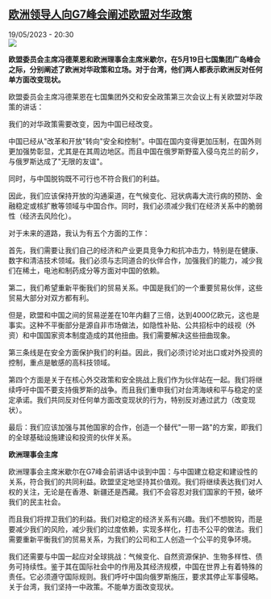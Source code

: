 <!--1684521902000-->
[欧洲领导人向G7峰会阐述欧盟对华政策](https://www.rfi.fr/cn/%E5%9B%BD%E9%99%85/20230519-%E6%AC%A7%E6%B4%B2%E9%A2%86%E5%AF%BC%E4%BA%BA%E5%90%91g7%E5%B3%B0%E4%BC%9A%E9%98%90%E8%BF%B0%E6%AC%A7%E7%9B%9F%E5%AF%B9%E5%8D%8E%E6%94%BF%E7%AD%96)
------

<div>19/05/2023 - 20:30</div><img src="https://s.rfi.fr/media/display/b6582514-f672-11ed-9d92-005056a90321/w:1280/p:16x9/G7UE19052023.JPG"><p><strong>欧盟委员会主席冯德莱恩和欧洲理事会主席米歇尔，在5月19日七国集团广岛峰会之际，分别阐述了欧洲对华政策和立场。对于台湾，他们两人都表示欧洲反对任何单方面改变现状。                    </strong></p><div><p>欧盟委员会主席冯德莱恩在七国集团外交和安全政策第三次会议上有关欧盟对华政策的讲话：</p><p><span><span><span><span><span><span>我们的对华政策需要改变，因为中国已经改变。</span></span></span></span></span></span></p><p><span><span><span><span><span><span>中国已经从"改革和开放"转向"安全和控制"。中国在国内变得更加压制，在国外则更加强势彰显，尤其是在其周边地区。而且中国在俄罗斯野蛮入侵乌克兰的前夕，与俄罗斯达成了"无限的友谊"。</span></span></span></span></span></span></p><p><span><span><span><span><span><span>同时，与中国脱钩既不可行也不符合我们的利益。</span></span></span></span></span></span></p><p><span><span><span><span><span><span>因此，我们应该保持开放的沟通渠道，在气候变化、冠状病毒大流行病的预防、金融稳定或核扩散等领域与中国合作。同时，我们必须减少我们在经济关系中的脆弱性（经济去风险化）。</span></span></span></span></span></span></p><p><span><span><span><span><span><span>对于未来的道路，我认为有五个方面的工作： </span></span></span></span></span></span></p><p><span><span><span><span><span><span>首先，我们需要让我们自己的经济和产业更具竞争力和抗冲击力，特别是在健康、数字和清洁技术领域。我们必须与志同道合的伙伴合作，加强我们的能力，减少我们在稀土，电池和制药成分等方面对中国的依赖。</span></span></span></span></span></span></p><p><span><span><span><span><span><span>第二，我们希望重新平衡我们的贸易关系。中国是我们的一个重要贸易伙伴，这些贸易大部分对双方都有利。</span></span></span></span></span></span></p><p><span><span><span><span><span><span>但是，欧盟和中国之间的贸易逆差在10年内翻了三倍，达到4000亿欧元，这也是事实。这种不平衡部分是源自非市场做法，如隐性补贴、公共招标中的歧视（外资）和中国国家资本制度造成的其他扭曲。我们需要解决这些扭曲现象。</span></span></span></span></span></span></p><p><span><span><span><span><span><span>第三条线是在安全方面保护我们的利益。因此，我们必须讨论对出口或对外投资的控制，重点是敏感的高科技领域。</span></span></span></span></span></span></p><p><span><span><span><span><span><span>第四个方面是关于在核心外交政策和安全挑战上我们作为伙伴站在一起。我们将继续呼吁中国不要支持俄罗斯的战争。而且我们重申我们对台湾海峡和平与稳定的坚定承诺。我们共同反对任何单方面改变现状的行为，特别反对通过武力（改变现状）。</span></span></span></span></span></span></p><p><span><span><span><span><span><span>最后：我们应该加强与其他国家的合作，创造一个替代"一带一路"的方案，即我们的全球基础设施建设和投资的伙伴关系。</span></span></span></span></span></span></p><p><strong>欧洲理事会主席</strong></p><p><span><span><span><span><span><span>欧洲理事会主席米歇尔在G7峰会前讲话中谈到中国：与中国建立稳定和建设性的关系，符合我们的共同利益。欧盟坚定地坚持其价值观。我们将继续表达我们对人权的关注，无论是在香港、新疆还是西藏。我们不会容忍对我们国家的干预，破坏我们的民主社会。</span></span></span></span></span></span></p><p><span><span><span><span><span><span>而且我们将捍卫我们的利益。我们对稳定的经济关系有兴趣。我们不想脱钩，而是要减少我们的风险，减少我们的过度依赖，实现多样化，打击不公平的做法。我们需要重新平衡我们的贸易关系，为我们的公司和工人创造一个公平的竞争环境。</span></span></span></span></span></span></p><p><span><span><span><span><span><span>我们还需要与中国一起应对全球挑战：气候变化、自然资源保护、生物多样性、债务可持续性。鉴于其在国际社会中的作用及其经济规模，中国在世界上有着特殊的责任。它必须遵守国际规则。我们呼吁中国向俄罗斯施压，要求其停止军事侵略。关于台湾，我们坚持一中政策。不能单方面改变现状。</span></span></span></span></span></span></p><div data-selfpromo-newsletter></div><div data-selfpromo-app></div></div>

